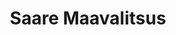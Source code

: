 ---
title: Saare Maavalitsus
maintainer_name: Raivo Vanem
maintainer_email: Raivo.Vanem@saare.maavalitsus.ee
description: ''
---